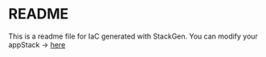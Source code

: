 # README
This is a readme file for IaC generated with StackGen.
You can modify your appStack -> [here](http://main.dev.stackgen.com/appstacks/699431ef-d057-4798-a59c-7c0695d30058)
